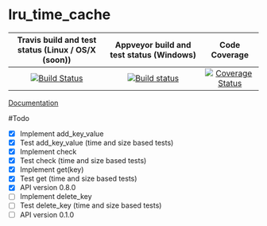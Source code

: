 # lru_time_cache 

 Travis build and test status (Linux / OS/X (soon)) |Appveyor build and test status (Windows) | Code Coverage
|:---------------------------------:|:----------------------------------------:|:--------------------------------:|
|[![Build Status](https://travis-ci.org/dirvine/lru_time_cache.svg?branch=master)](https://travis-ci.org/dirvine/lru_time_cache)|[![Build status](https://ci.appveyor.com/api/projects/status/jsuo65sa631h0kav?svg=true)](https://ci.appveyor.com/project/dirvine/lru_time_cache)|[![Coverage Status](https://coveralls.io/repos/dirvine/lru_time_cache/badge.svg)](https://coveralls.io/r/dirvine/lru_time_cache)|


[Documentation](http://dirvine.github.io/lru_time_cache/)

#Todo

- [x] Implement add_key_value
- [x] Test add_key_value (time and size based tests)
- [x] Implement check
- [x] Test check (time and size based tests)
- [x] Implement get(key)
- [x] Test get (time and size based tests)
- [x] API version 0.8.0
- [ ] Implement delete_key  
- [ ] Test delete_key (time and size based tests)
- [ ] API version 0.1.0

